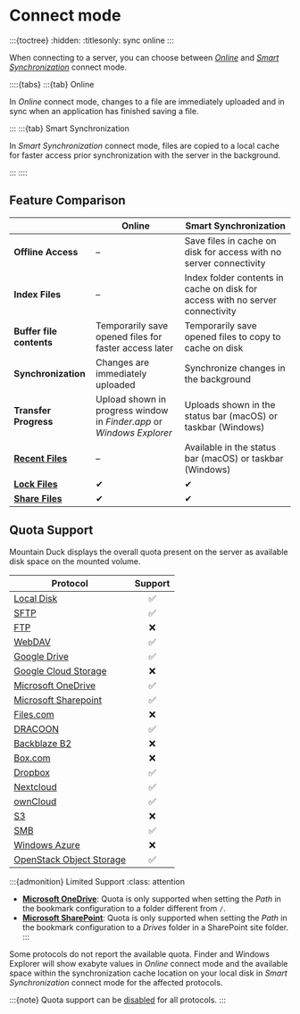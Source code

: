 Connect mode
===

:::{toctree}
:hidden:
:titlesonly:
sync
online
:::

When connecting to a server, you can choose between *[Online](online.md)* and *[Smart Synchronization](sync.md)* connect
mode.

::::{tabs}
:::{tab} Online

In _Online_ connect mode, changes to a file are immediately uploaded and in sync when an application has finished saving a file.

:::
:::{tab} Smart Synchronization

In _Smart Synchronization_ connect mode, files are copied to a local cache for faster access prior synchronization with the server in the background.

:::
::::

## Feature Comparison

|                                          | **Online**                                                            | **Smart Synchronization**                                                     |
|------------------------------------------|-----------------------------------------------------------------------|-------------------------------------------------------------------------------|
| **Offline Access**                       | –                                                                     | Save files in cache on disk for access with no server connectivity            |
| **Index Files**                          | –                                                                     | Index folder contents in cache on disk for access with no server connectivity |
| **Buffer file contents**                 | ︎Temporarily save opened files for faster access later                | Temporarily save opened files to copy to cache on disk                        |
| **Synchronization**                      | Changes are immediately uploaded                                      | Synchronize changes in the background                                         |
| **Transfer Progress**                    | Upload shown in progress window in _Finder.app_ or _Windows Explorer_ | Uploads shown in the status bar (macOS) or taskbar (Windows)                  |
| **[Recent Files](sync.md#recent-files)** | –                                                                     | Available in the status bar (macOS) or taskbar (Windows)                      |
| **[Lock Files](../locking.md)**          | ✔︎                                                                    | ✔                                                                             |
| **[Share Files](../share.md)**           | ✔                                                                     | ✔                                                                             |

## Quota Support

Mountain Duck displays the overall quota present on the server as available disk space on the mounted volume.

| Protocol                 | Support |
|--------------------------| :---: |
| [Local Disk](../../protocols/index.md#local-disk)  | ✅ |
| [SFTP](../../protocols/sftp/index.md#free-space-calculation-is-incorrect)  | ✅ |
| [FTP](../../protocols/ftp.md)                      | ❌ |
| [WebDAV](../../protocols/webdav/index.md)			 | ✅ |
| [Google Drive](../../protocols/googledrive.md)     | ✅ |
| [Google Cloud Storage](../../protocols/googlecloudstorage.md)  | ❌ |
| [Microsoft OneDrive](../../protocols/onedrive.md#quota)  | ✅ |
| [Microsoft Sharepoint](../../protocols/sharepoint.md#quota)  | ✅ |
| [Files.com](../../protocols/files.com.md)          | ❌ |
| [DRACOON](../../protocols/dracoon.md)              | ✅ |
| [Backblaze B2](../../protocols/b2.md)              | ❌ |
| [Box.com](../../protocols/box.md)                  | ❌ |
| [Dropbox](../../protocols/dropbox.md)              | ✅ |
| [Nextcloud](../../protocols/webdav/nextcloud.md)   | ✅ |
| [ownCloud](../../protocols/webdav/nextcloud.md)    | ✅ |
| [S3](../../protocols/s3/index.md)                  | ❌ |
| [SMB](../../protocols/smb.md)                      | ✅ |
| [Windows Azure ](../../protocols/azure.md)         | ❌ |
| [OpenStack Object Storage](../../protocols/openstack/index.md)  | ✅ |

:::{admonition} Limited Support
:class: attention

- **[Microsoft OneDrive](../../protocols/onedrive.md#quota)**: Quota is only supported when setting the *Path* in the bookmark configuration to a folder different from `/`.
- **[Microsoft SharePoint](../../protocols/sharepoint.md#quota)**: Quota is only supported when setting the *Path* in the bookmark configuration to a *Drives* folder in a SharePoint site folder.
:::

Some protocols do not report the available quota. Finder and Windows Explorer will show exabyte values in *Online* connect mode and the available space within the synchronization cache location on your local disk in *Smart Synchronization* connect mode for the affected protocols.

:::{note}
Quota support can be [disabled](../../protocols/sftp/index.md#free-space-calculation-is-incorrect) for all protocols.
:::